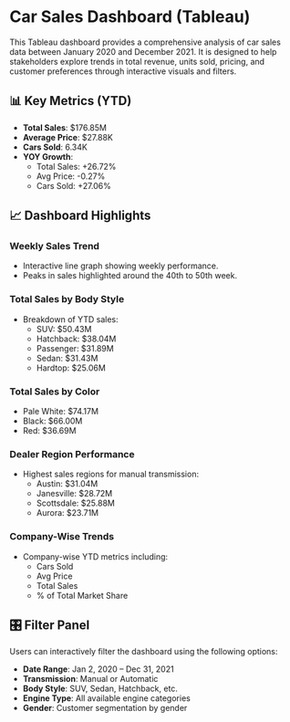 # Car Sales Dashboard (Tableau)

This Tableau dashboard provides a comprehensive analysis of car sales data between January 2020 and December 2021. It is designed to help stakeholders explore trends in total revenue, units sold, pricing, and customer preferences through interactive visuals and filters.

## 📊 Key Metrics (YTD)

- **Total Sales**: $176.85M
- **Average Price**: $27.88K
- **Cars Sold**: 6.34K
- **YOY Growth**:
  - Total Sales: +26.72%
  - Avg Price: -0.27%
  - Cars Sold: +27.06%

## 📈 Dashboard Highlights

### Weekly Sales Trend
- Interactive line graph showing weekly performance.
- Peaks in sales highlighted around the 40th to 50th week.

### Total Sales by Body Style
- Breakdown of YTD sales:
  - SUV: $50.43M
  - Hatchback: $38.04M
  - Passenger: $31.89M
  - Sedan: $31.43M
  - Hardtop: $25.06M

### Total Sales by Color
- Pale White: $74.17M
- Black: $66.00M
- Red: $36.69M

### Dealer Region Performance
- Highest sales regions for manual transmission:
  - Austin: $31.04M
  - Janesville: $28.72M
  - Scottsdale: $25.88M
  - Aurora: $23.71M

### Company-Wise Trends
- Company-wise YTD metrics including:
  - Cars Sold
  - Avg Price
  - Total Sales
  - % of Total Market Share

## 🎛️ Filter Panel

Users can interactively filter the dashboard using the following options:

- **Date Range**: Jan 2, 2020 – Dec 31, 2021
- **Transmission**: Manual or Automatic
- **Body Style**: SUV, Sedan, Hatchback, etc.
- **Engine Type**: All available engine categories
- **Gender**: Customer segmentation by gender



